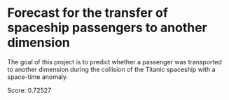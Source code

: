 # Forecast for the transfer of spaceship passengers to another dimension

The goal of this project is to predict whether a passenger was transported to another dimension during the collision of the Titanic spaceship with a space-time anomaly.

Score: 0.72527
